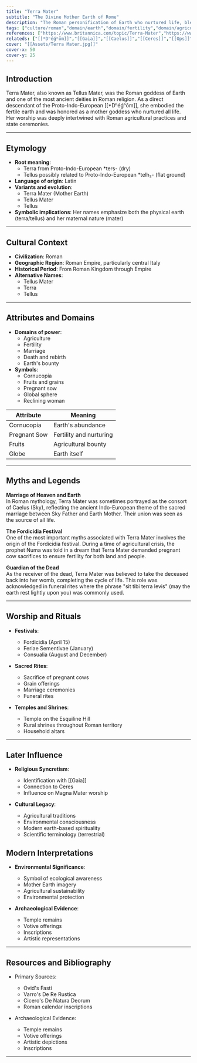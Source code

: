 ```yaml
---
title: "Terra Mater"
subtitle: "The Divine Mother Earth of Rome"
description: "The Roman personification of Earth who nurtured life, blessed agriculture, and embodied the sacred bond between Romans and their land"
tags: ["culture/roman","domain/earth","domain/fertility","domain/agriculture","domain/death","trait/female","trait/mother","type/deity"]
references: ["https://www.britannica.com/topic/Terra-Mater","https://www.theoi.com/Protogenos/Gaia.html","https://penelope.uchicago.edu/Thayer/E/Roman/Texts/secondary/SMIGRA*/Tellus.html"]
relateds: ["[[*Dʰéǵʰōm]]","[[Gaia]]","[[Caelus]]","[[Ceres]]","[[Ops]]","[[Cybele]]"]
cover: "[[Assets/Terra Mater.jpg]]"
cover-x: 50
cover-y: 25
---
```

##  Introduction
Terra Mater, also known as Tellus Mater, was the Roman goddess of Earth and one of the most ancient deities in Roman religion. As a direct descendant of the Proto-Indo-European [[*Dʰéǵʰōm]], she embodied the fertile earth and was honored as a mother goddess who nurtured all life. Her worship was deeply intertwined with Roman agricultural practices and state ceremonies.

---

## Etymology

- **Root meaning**: 
  - Terra from Proto-Indo-European *ters- (dry)
  - Tellus possibly related to Proto-Indo-European *telh₂- (flat ground)
- **Language of origin**: Latin
- **Variants and evolution**: 
  - Terra Mater (Mother Earth)
  - Tellus Mater
  - Tellus
- **Symbolic implications**: Her names emphasize both the physical earth (terra/tellus) and her maternal nature (mater)

---

##  Cultural Context

- **Civilization**: Roman
- **Geographic Region**: Roman Empire, particularly central Italy
- **Historical Period**: From Roman Kingdom through Empire
- **Alternative Names**:
  - Tellus Mater
  - Terra
  - Tellus

---

## Attributes and Domains

- **Domains of power**: 
  - Agriculture
  - Fertility
  - Marriage
  - Death and rebirth
  - Earth's bounty
- **Symbols**: 
  - Cornucopia
  - Fruits and grains
  - Pregnant sow
  - Global sphere
  - Reclining woman

| Attribute | Meaning |
|----------------|---------------------------------|
| Cornucopia | Earth's abundance |
| Pregnant Sow | Fertility and nurturing |
| Fruits | Agricultural bounty |
| Globe | Earth itself |

---

## Myths and Legends

**Marriage of Heaven and Earth**  
In Roman mythology, Terra Mater was sometimes portrayed as the consort of Caelus (Sky), reflecting the ancient Indo-European theme of the sacred marriage between Sky Father and Earth Mother. Their union was seen as the source of all life.

**The Fordicidia Festival**  
One of the most important myths associated with Terra Mater involves the origin of the Fordicidia festival. During a time of agricultural crisis, the prophet Numa was told in a dream that Terra Mater demanded pregnant cow sacrifices to ensure fertility for both land and people.

**Guardian of the Dead**  
As the receiver of the dead, Terra Mater was believed to take the deceased back into her womb, completing the cycle of life. This role was acknowledged in funeral rites where the phrase "sit tibi terra levis" (may the earth rest lightly upon you) was commonly used.

---

## Worship and Rituals

- **Festivals**: 
  - Fordicidia (April 15)
  - Feriae Sementivae (January)
  - Consualia (August and December)

- **Sacred Rites**:
  - Sacrifice of pregnant cows
  - Grain offerings
  - Marriage ceremonies
  - Funeral rites

- **Temples and Shrines**:
  - Temple on the Esquiline Hill
  - Rural shrines throughout Roman territory
  - Household altars

---

## Later Influence

- **Religious Syncretism**:
  - Identification with [[Gaia]]
  - Connection to Ceres
  - Influence on Magna Mater worship

- **Cultural Legacy**:
  - Agricultural traditions
  - Environmental consciousness
  - Modern earth-based spirituality
  - Scientific terminology (terrestrial)

## Modern Interpretations

- **Environmental Significance**:
  - Symbol of ecological awareness
  - Mother Earth imagery
  - Agricultural sustainability
  - Environmental protection

- **Archaeological Evidence**:
  - Temple remains
  - Votive offerings
  - Inscriptions
  - Artistic representations

---

## Resources and Bibliography

- Primary Sources:
  - Ovid's Fasti
  - Varro's De Re Rustica
  - Cicero's De Natura Deorum
  - Roman calendar inscriptions

- Archaeological Evidence:
  - Temple remains
  - Votive offerings
  - Artistic depictions
  - Inscriptions

---